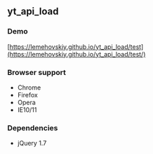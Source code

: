 yt_api_load
-------

### Demo

[https://lemehovskiy.github.io/yt_api_load/test](https://lemehovskiy.github.io/yt_api_load/test/)

### Browser support

* Chrome
* Firefox
* Opera
* IE10/11


### Dependencies

* jQuery 1.7